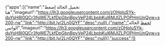 

{"apps":[{"name":"تحميل الحالة إضغط هنا","imageurl":"https://lh3.googleusercontent.com/zOHpluSYk-duYsH8l0QCr3fgWE7LkfDpGbnBpvVeP24LbpbKul6MJlZLPOPHmUnQyw=s200-rw","link":"http://bit.ly/2Ln0QYF","desc":null},{"name":"لحفظ الحالة الواتس","imageurl":"https://lh3.googleusercontent.com/zOHpluSYk-duYsH8l0QCr3fgWE7LkfDpGbnBpvVeP24LbpbKul6MJlZLPOPHmUnQyw=s200-rw","link":"http://bit.ly/2Ln0QYF","desc":null}],"success":1}
